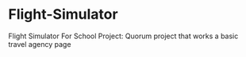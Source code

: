 # Flight-Simulator
Flight Simulator For School Project:
Quorum project that works a basic travel agency page
